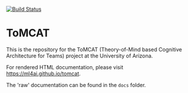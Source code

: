 [![Build Status](https://github.com/ml4ai/tomcat/workflows/Continuous%20Integration/badge.svg)](https://github.com/ml4ai/tomcat/actions)

ToMCAT
======

This is the repository for the ToMCAT (Theory-of-Mind based Cognitive
Architecture for Teams) project at the University of Arizona.

For rendered HTML documentation, please visit https://ml4ai.github.io/tomcat.

The 'raw' documentation can be found in the `docs` folder. 
